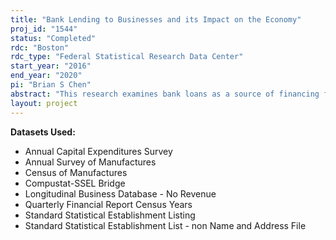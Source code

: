 ```yaml
---
title: "Bank Lending to Businesses and its Impact on the Economy"
proj_id: "1544"
status: "Completed"
rdc: "Boston"
rdc_type: "Federal Statistical Research Data Center"
start_year: "2016"
end_year: "2020"
pi: "Brian S Chen"
abstract: "This research examines bank loans as a source of financing for small firms in the U.S. by linking PayNet loan data to Census Bureau microdata. This project will investigate lending patterns to small firms, the geographic proximity of lenders and borrowers, how manufacturers’ productivity correlates with firms’ borrowing, and the role of credit provision in re-allocating capital from less- to more-productive firms. Second, changes in the supply of credit to small firms will be explored as well its effect on real outcomes such as employment, revenues, investment, and survival. The analysis will construct measures of small business lending by lender, to analyze how these are associated with lender characteristics, and then ultimately assess whether lender characteristics associated with declines in small business lending also predict worse outcomes for borrowing firms. A third group of questions revolves around the relative role of credit supply contractions and aggregate demand shortfalls during the Great Recession. A fourth phase investigates the relationship between monetary policy, bank lending, and the real economy by correlating lender characteristics to credit risk-taking, and then studying whether these same characteristics also affect borrower firm outcomes. The project also explores the causes and consequences of financial distress by analyzing the links between the economic conditions of borrowing firms and their financial distress and debt delinquency."
layout: project
---
```


**Datasets Used:**

  - Annual Capital Expenditures Survey 
  - Annual Survey of Manufactures 
  - Census of Manufactures 
  - Compustat-SSEL Bridge 
  - Longitudinal Business Database - No Revenue 
  - Quarterly Financial Report Census Years 
  - Standard Statistical Establishment Listing 
  - Standard Statistical Establishment List - non Name and Address File 


